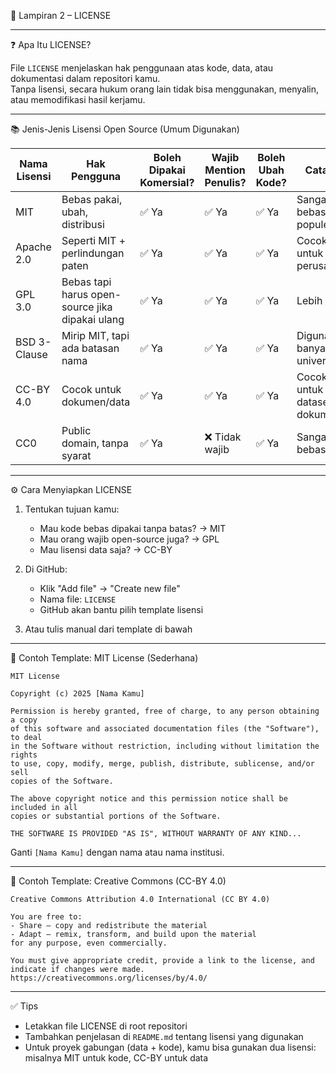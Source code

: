 

 📘 Lampiran 2 – LICENSE

---

 ❓ Apa Itu LICENSE?

File `LICENSE` menjelaskan hak penggunaan atas kode, data, atau dokumentasi dalam repositori kamu.  
Tanpa lisensi, secara hukum orang lain tidak bisa menggunakan, menyalin, atau memodifikasi hasil kerjamu.

---

 📚 Jenis-Jenis Lisensi Open Source (Umum Digunakan)

| Nama Lisensi | Hak Pengguna    | Boleh Dipakai Komersial? | Wajib Mention Penulis? | Boleh Ubah Kode? | Catatan |
|--------------|-----------------|---------------------------|------------------------|------------------|---------|
| MIT          | Bebas pakai, ubah, distribusi | ✅ Ya | ✅ Ya | ✅ Ya | Sangat bebas, populer |
| Apache 2.0| Seperti MIT + perlindungan paten | ✅ Ya | ✅ Ya | ✅ Ya | Cocok untuk perusahaan |
| GPL 3.0  | Bebas tapi harus open-source jika dipakai ulang | ✅ Ya | ✅ Ya | ✅ Ya | Lebih ketat |
| BSD 3-Clause | Mirip MIT, tapi ada batasan nama | ✅ Ya | ✅ Ya | ✅ Ya | Digunakan banyak universitas |
| CC-BY 4.0| Cocok untuk dokumen/data | ✅ Ya | ✅ Ya | ✅ Ya | Cocok untuk dataset & dokumen |
| CC0      | Public domain, tanpa syarat | ✅ Ya | ❌ Tidak wajib | ✅ Ya | Sangat bebas |

---

 ⚙️ Cara Menyiapkan LICENSE

1. Tentukan tujuan kamu:
   - Mau kode bebas dipakai tanpa batas? → MIT
   - Mau orang wajib open-source juga? → GPL
   - Mau lisensi data saja? → CC-BY

2. Di GitHub:
   - Klik "Add file" → "Create new file"
   - Nama file: `LICENSE`
   - GitHub akan bantu pilih template lisensi

3. Atau tulis manual dari template di bawah

---

 📄 Contoh Template: MIT License (Sederhana)

```text
MIT License

Copyright (c) 2025 [Nama Kamu]

Permission is hereby granted, free of charge, to any person obtaining a copy
of this software and associated documentation files (the "Software"), to deal
in the Software without restriction, including without limitation the rights
to use, copy, modify, merge, publish, distribute, sublicense, and/or sell
copies of the Software.

The above copyright notice and this permission notice shall be included in all
copies or substantial portions of the Software.

THE SOFTWARE IS PROVIDED "AS IS", WITHOUT WARRANTY OF ANY KIND...
```

Ganti `[Nama Kamu]` dengan nama atau nama institusi.

---

 📘 Contoh Template: Creative Commons (CC-BY 4.0)

```text
Creative Commons Attribution 4.0 International (CC BY 4.0)

You are free to:
- Share — copy and redistribute the material
- Adapt — remix, transform, and build upon the material
for any purpose, even commercially.

You must give appropriate credit, provide a link to the license, and indicate if changes were made.
https://creativecommons.org/licenses/by/4.0/
```

---

 ✅ Tips
- Letakkan file LICENSE di root repositori
- Tambahkan penjelasan di `README.md` tentang lisensi yang digunakan
- Untuk proyek gabungan (data + kode), kamu bisa gunakan dua lisensi: misalnya MIT untuk kode, CC-BY untuk data

